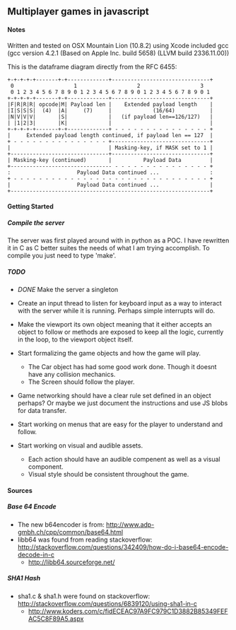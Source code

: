 ## Multiplayer games in javascript

#### Notes

Written and tested on OSX Mountain Lion (10.8.2) using Xcode included gcc (gcc version 4.2.1 (Based on Apple Inc. build 5658) (LLVM build 2336.11.00))

This is the dataframe diagram directly from the RFC 6455:

    +-+-+-+-+-------+-+-------------+-------------------------------+
     0                   1                   2                   3
     0 1 2 3 4 5 6 7 8 9 0 1 2 3 4 5 6 7 8 9 0 1 2 3 4 5 6 7 8 9 0 1
    +-+-+-+-+-------+-+-------------+-------------------------------+
    |F|R|R|R| opcode|M| Payload len |    Extended payload length    |
    |I|S|S|S|  (4)  |A|     (7)     |             (16/64)           |
    |N|V|V|V|       |S|             |   (if payload len==126/127)   |
    | |1|2|3|       |K|             |                               |
    +-+-+-+-+-------+-+-------------+ - - - - - - - - - - - - - - - +
    |     Extended payload length continued, if payload len == 127  |
    + - - - - - - - - - - - - - - - +-------------------------------+
    |                               | Masking-key, if MASK set to 1 |
    +-------------------------------+-------------------------------+
    | Masking-key (continued)       |          Payload Data         |
    +-------------------------------- - - - - - - - - - - - - - - - +
    :                     Payload Data continued ...                :
    + - - - - - - - - - - - - - - - - - - - - - - - - - - - - - - - +
    |                     Payload Data continued ...                |
    +---------------------------------------------------------------+

#### Getting Started

##### Compile the server

The server was first played around with in python as a POC. I have rewritten it in C as C better suites the needs of what I am trying accomplish. To compile you just need to type 'make'.

##### TODO

* _DONE_ Make the server a singleton

* Create an input thread to listen for keyboard input as a way to interact with the server while it is running. Perhaps simple interrupts will do.

* Make the viewport its own object meaning that it either accepts an object to follow or methods are exposed to keep all the logic, currently in the loop, to the viewport object itself.

* Start formalizing the game objects and how the game will play.
    * The Car object has had some good work done. Though it doesnt have any collision mechanics.
    * The Screen should follow the player.

* Game networking should have a clear rule set defined in an object perhaps? Or maybe we just document the instructions and use JS blobs for data transfer.

* Start working on menus that are easy for the player to understand and follow.

* Start working on visual and audible assets.
    * Each action should have an audible compenent as well as a visual component.
    * Visual style should be consistent throughout the game.

#### Sources

##### Base 64 Encode
* The new b64encoder is from: http://www.adp-gmbh.ch/cpp/common/base64.html
* libb64 was found from reading stackoverflow: http://stackoverflow.com/questions/342409/how-do-i-base64-encode-decode-in-c
	* http://libb64.sourceforge.net/

##### SHA1 Hash
* sha1.c & sha1.h were found on stackoverflow: http://stackoverflow.com/questions/6839120/using-sha1-in-c
	* http://www.koders.com/c/fidECEAC97A9FC979C1D3882B85349FEFAC5C8F89A5.aspx
